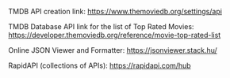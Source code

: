 TMDB API creation link: https://www.themoviedb.org/settings/api

TMDB Database API link for the list of Top Rated Movies: https://developer.themoviedb.org/reference/movie-top-rated-list

Online JSON Viewer and Formatter: https://jsonviewer.stack.hu/

RapidAPI (collections of APIs): https://rapidapi.com/hub

